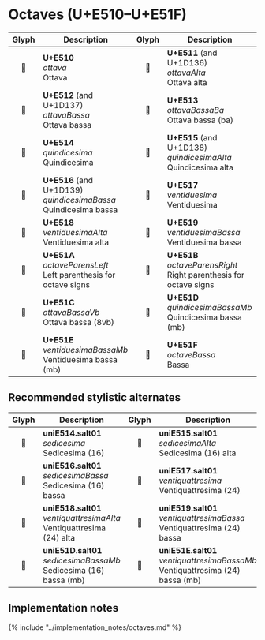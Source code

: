 Octaves (U+E510–U+E51F)
=======================

| **Glyph** | **Description** | **Glyph** | **Description**
| :-------: | --------------- | :-------: | ---------------
|<span class="bravura_large">&#xe510;</span> | **U+E510**<br/>*ottava*<br/>Ottava | <span class="bravura_large">&#xe511;</span> | **U+E511** (and U+1D136)<br/>*ottavaAlta*<br/>Ottava alta
|<span class="bravura_large">&#xe512;</span> | **U+E512** (and U+1D137)<br/>*ottavaBassa*<br/>Ottava bassa | <span class="bravura_large">&#xe513;</span> | **U+E513**<br/>*ottavaBassaBa*<br/>Ottava bassa (ba)
|<span class="bravura_large">&#xe514;</span> | **U+E514**<br/>*quindicesima*<br/>Quindicesima | <span class="bravura_large">&#xe515;</span> | **U+E515** (and U+1D138)<br/>*quindicesimaAlta*<br/>Quindicesima alta
|<span class="bravura_large">&#xe516;</span> | **U+E516** (and U+1D139)<br/>*quindicesimaBassa*<br/>Quindicesima bassa | <span class="bravura_large">&#xe517;</span> | **U+E517**<br/>*ventiduesima*<br/>Ventiduesima
|<span class="bravura_large">&#xe518;</span> | **U+E518**<br/>*ventiduesimaAlta*<br/>Ventiduesima alta | <span class="bravura_large">&#xe519;</span> | **U+E519**<br/>*ventiduesimaBassa*<br/>Ventiduesima bassa
|<span class="bravura_large">&#xe51a;</span> | **U+E51A**<br/>*octaveParensLeft*<br/>Left parenthesis for octave signs | <span class="bravura_large">&#xe51b;</span> | **U+E51B**<br/>*octaveParensRight*<br/>Right parenthesis for octave signs
|<span class="bravura_large">&#xe51c;</span> | **U+E51C**<br/>*ottavaBassaVb*<br/>Ottava bassa (8vb) | <span class="bravura_large">&#xe51d;</span> | **U+E51D**<br/>*quindicesimaBassaMb*<br/>Quindicesima bassa (mb)
|<span class="bravura_large">&#xe51e;</span> | **U+E51E**<br/>*ventiduesimaBassaMb*<br/>Ventiduesima bassa (mb) | <span class="bravura_large">&#xe51f;</span> | **U+E51F**<br/>*octaveBassa*<br/>Bassa

Recommended stylistic alternates
--------------------------------
| **Glyph** | **Description** | **Glyph** | **Description**
| :-------: | --------------- | :-------: | ---------------
|<span class="bravura_large">&#xf4c2;</span> | **uniE514.salt01**<br/>*sedicesima*<br/>Sedicesima (16) | <span class="bravura_large">&#xf4c3;</span> | **uniE515.salt01**<br/>*sedicesimaAlta*<br/>Sedicesima (16) alta
|<span class="bravura_large">&#xf4c4;</span> | **uniE516.salt01**<br/>*sedicesimaBassa*<br/>Sedicesima (16) bassa | <span class="bravura_large">&#xf4c5;</span> | **uniE517.salt01**<br/>*ventiquattresima*<br/>Ventiquattresima (24)
|<span class="bravura_large">&#xf4c6;</span> | **uniE518.salt01**<br/>*ventiquattresimaAlta*<br/>Ventiquattresima (24) alta | <span class="bravura_large">&#xf4c7;</span> | **uniE519.salt01**<br/>*ventiquattresimaBassa*<br/>Ventiquattresima (24) bassa
|<span class="bravura_large">&#xf4c8;</span> | **uniE51D.salt01**<br/>*sedicesimaBassaMb*<br/>Sedicesima (16) bassa (mb) | <span class="bravura_large">&#xf4c9;</span> | **uniE51E.salt01**<br/>*ventiquattresimaBassaMb*<br/>Ventiquattresima (24) bassa (mb)

Implementation notes
---------------------

{% include "../implementation_notes/octaves.md" %}